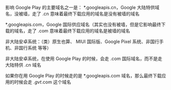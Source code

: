影响 Google Play 的主要域名之一是： *.googleapis.cn，Google 大陆特供域名，没被墙，走了 .cn 意味着最终下载应用的域名是没有被墙的域名

*.googleapis.com，Google 国际供应域名（其实也没有被墙，但是它影响最终下载的域名，走了 .com 意味着最终下载应用的域名是被墙的域名

非大陆安卓系统：（类）原生也算、 MIUI 国际版、Google Pixel 系统、非国行手机、非国行系统  等等）

非大陆安卓系统，在使用 Google Play 的时候，会走 .com 国际域名，而不是走大陆特供 .cn 域名

如果你在用 Google Play 的时候走的是 *.googleapis.com 域名，那么最终下载应用的时候会走 *.gvt*.com 这个域名
